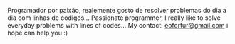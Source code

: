 Programador por paixão, realemente gosto de resolver problemas do dia a dia com linhas de codigos...
Passionate programmer, I really like to solve everyday problems with lines of codes...
My contact: eofortur@gmail.com i hope can help you :)
